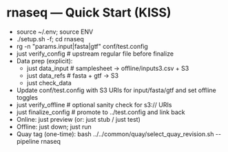 # rnaseq — Quick Start (KISS)

- source ~/.env; source ENV
- ./setup.sh -f; cd rnaseq
- rg -n "params\.input|fasta|gtf" conf/test.config
- just verify_config   # upstream regular file before finalize
- Data prep (explicit):
  - just data_input      # samplesheet -> offline/inputs3.csv + S3
  - just data_refs       # fasta + gtf -> S3
  - just check_data
- Update conf/test.config with S3 URIs for input/fasta/gtf and set offline toggles
- just verify_offline   # optional sanity check for s3:// URIs
- just finalize_config  # promote to ../test.config and link back
- Online:  just preview  (or: just stub / just test)
- Offline: just down; just run
- Quay tag (one-time): bash ../../common/quay/select_quay_revision.sh --pipeline rnaseq
